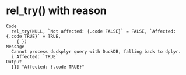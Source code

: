 # rel_try() with reason

    Code
      rel_try(NULL, `Not affected: {.code FALSE}` = FALSE, `Affected: {.code TRUE}` = TRUE,
        { })
    Message
      Cannot process duckplyr query with DuckDB, falling back to dplyr.
      i Affected: `TRUE`
    Output
      [1] "Affected: {.code TRUE}"

